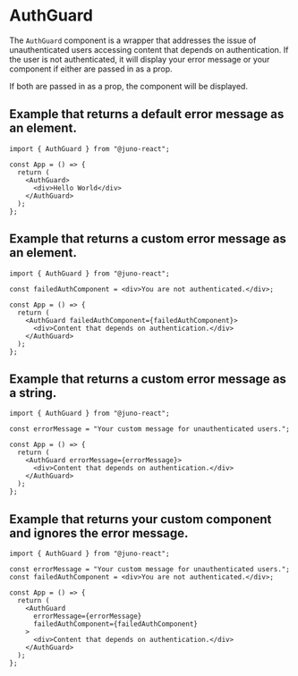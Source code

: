 # AuthGuard

The `AuthGuard` component is a wrapper that addresses the issue of unauthenticated users accessing content that depends on authentication. If the user is not authenticated, it will display your error message or your component if either are passed in as a prop.

If both are passed in as a prop, the component will be displayed.

## Example that returns a default error message as an element.

```tsx
import { AuthGuard } from "@juno-react";

const App = () => {
  return (
    <AuthGuard>
      <div>Hello World</div>
    </AuthGuard>
  );
};
```

## Example that returns a custom error message as an element.

```tsx
import { AuthGuard } from "@juno-react";

const failedAuthComponent = <div>You are not authenticated.</div>;

const App = () => {
  return (
    <AuthGuard failedAuthComponent={failedAuthComponent}>
      <div>Content that depends on authentication.</div>
    </AuthGuard>
  );
};
```

## Example that returns a custom error message as a string.

```tsx
import { AuthGuard } from "@juno-react";

const errorMessage = "Your custom message for unauthenticated users.";

const App = () => {
  return (
    <AuthGuard errorMessage={errorMessage}>
      <div>Content that depends on authentication.</div>
    </AuthGuard>
  );
};
```

## Example that returns your custom component and ignores the error message.

```tsx
import { AuthGuard } from "@juno-react";

const errorMessage = "Your custom message for unauthenticated users.";
const failedAuthComponent = <div>You are not authenticated.</div>;

const App = () => {
  return (
    <AuthGuard
      errorMessage={errorMessage}
      failedAuthComponent={failedAuthComponent}
    >
      <div>Content that depends on authentication.</div>
    </AuthGuard>
  );
};
```
